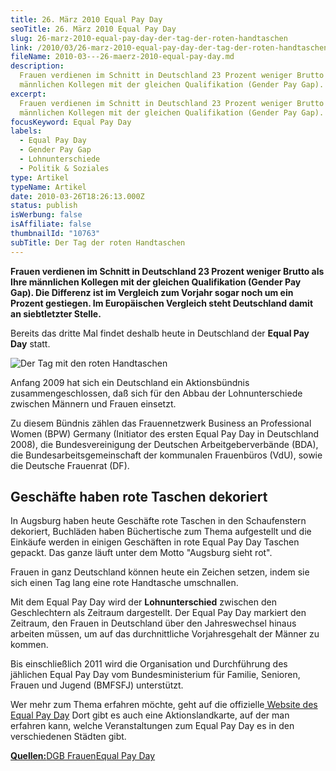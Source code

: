 ```yaml
---
title: 26. März 2010 Equal Pay Day
seoTitle: 26. März 2010 Equal Pay Day
slug: 26-marz-2010-equal-pay-day-der-tag-der-roten-handtaschen
link: /2010/03/26-marz-2010-equal-pay-day-der-tag-der-roten-handtaschen/
fileName: 2010-03---26-maerz-2010-equal-pay-day.md
description:
  Frauen verdienen im Schnitt in Deutschland 23 Prozent weniger Brutto als Ihre
  männlichen Kollegen mit der gleichen Qualifikation (Gender Pay Gap).
excerpt:
  Frauen verdienen im Schnitt in Deutschland 23 Prozent weniger Brutto als Ihre
  männlichen Kollegen mit der gleichen Qualifikation (Gender Pay Gap).
focusKeyword: Equal Pay Day
labels:
  - Equal Pay Day
  - Gender Pay Gap
  - Lohnunterschiede
  - Politik & Soziales
type: Artikel
typeName: Artikel
date: 2010-03-26T18:26:13.000Z
status: publish
isWerbung: false
isAffiliate: false
thumbnailId: "10763"
subTitle: Der Tag der roten Handtaschen
---
```


<strong>Frauen verdienen im Schnitt in Deutschland 23 Prozent weniger Brutto als
Ihre männlichen Kollegen mit der gleichen Qualifikation (Gender Pay Gap). Die
Differenz ist im Vergleich zum Vorjahr sogar noch um ein Prozent gestiegen. Im
Europäischen Vergleich steht Deutschland damit an siebtletzter Stelle.</strong>

Bereits das dritte Mal findet deshalb heute in Deutschland der <strong>Equal Pay
Day</strong> statt.

![Der Tag mit den roten Handtaschen](http://cardamonchai.com/wp-content/uploads/2010/03/11510981946_dbdd40b662_z.jpg "Der Tag mit den roten Handtaschen")

Anfang 2009 hat sich ein Deutschland ein Aktionsbündnis zusammengeschlossen, daß
sich für den Abbau der Lohnunterschiede zwischen Männern und Frauen einsetzt.

Zu diesem Bündnis zählen das Frauennetzwerk Business an Professional Women (BPW)
Germany (Initiator des ersten Equal Pay Day in Deutschland 2008), die
Bundesvereinigung der Deutschen Arbeitgeberverbände (BDA), die
Bundesarbeitsgemeinschaft der kommunalen Frauenbüros (VdU), sowie die Deutsche
Frauenrat (DF).

## Geschäfte haben rote Taschen dekoriert

In Augsburg haben heute Geschäfte rote Taschen in den Schaufenstern dekoriert,
Buchläden haben Büchertische zum Thema aufgestellt und die Einkäufe werden in
einigen Geschäften in rote Equal Pay Day Taschen gepackt. Das ganze läuft unter
dem Motto "Augsburg sieht rot".

Frauen in ganz Deutschland können heute ein Zeichen setzen, indem sie sich einen
Tag lang eine rote Handtasche umschnallen.

Mit dem Equal Pay Day wird der <strong>Lohnunterschied</strong> zwischen den
Geschlechtern als Zeitraum dargestellt. Der Equal Pay Day markiert den Zeitraum,
den Frauen in Deutschland über den Jahreswechsel hinaus arbeiten müssen, um auf
das durchnittliche Vorjahresgehalt der Männer zu kommen.

Bis einschließlich 2011 wird die Organisation und Durchführung des jählichen
Equal Pay Day vom Bundesministerium für Familie, Senioren, Frauen und Jugend
(BMFSFJ) unterstützt.

Wer mehr zum Thema erfahren möchte, geht auf die
offizielle<a title="Equal Pay Day" href="http://www.equalpayday.de"> Website des
Equal Pay Day</a> Dort gibt es auch eine Aktionslandkarte, auf der man erfahren
kann, welche Veranstaltungen zum Equal Pay Day es in den verschiedenen Städten
gibt.

<strong><span style="text-decoration: underline;">Quellen:</span></strong><a title="DBG Frauen" href="http://www.dgb-frauen.de/themen/entgeltgleichheit/...">DGB
Frauen</a><a title="Equal Pay Day" href="http://www.equalpayday.de/">Equal Pay
Day</a><span style="border-radius: 2px; text-indent: 20px; width: auto; padding: 0px 4px 0px 0px; text-align: center; font: bold 11px/20px 'Helvetica Neue',Helvetica,sans-serif; color: #ffffff; background: #bd081c no-repeat scroll 3px 50% / 14px 14px; position: absolute; opacity: 1; z-index: 8675309; display: none; cursor: pointer;">Merken</span>

